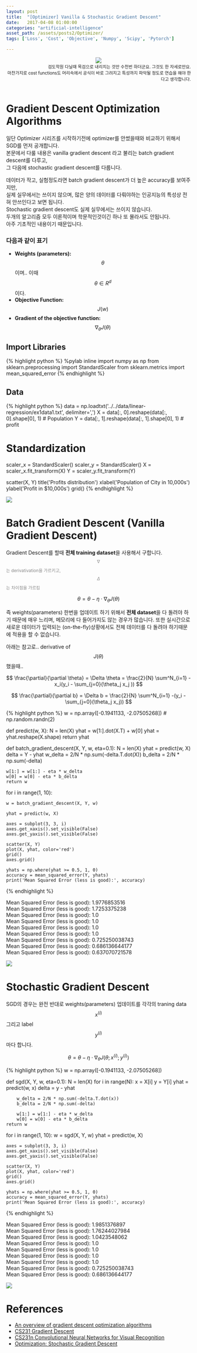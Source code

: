 ```yaml
---
layout: post
title:  "[Optimizer] Vanilla & Stochastic Gradient Descent"
date:   2017-04-08 01:00:00
categories: "artificial-intelligence"
asset_path: /assets/posts2/Optimizer/
tags: ['Loss', 'Cost', 'Objective', 'Numpy', 'Scipy', 'Pytorch']

---
```


<header>
    <img src="{{ page.asset_path }}sgd_skiing.jpg" class="img-responsive img-rounded img-fluid">
    <div style="text-align:right;"> 
    <small>검도학원 다닐때 목검으로 내리치는 것만 수천번 하더군요. 그것도 한 자세로만요. <br>
    마찬가지로 cost functions도 머리속에서 공식이 바로 그려지고 특성까지 파악될 정도로 연습을 해야 한다고 생각합니다.
    </small>
    </div>
</header>

# Gradient Descent Optimization Algorithms

일단 Optimizer 시리즈를 시작하기전에 optimizer를 안썼을때와 비교하기 위해서 SGD를 먼저 공개합니다.<br>
본문에서 다룰 내용은 vanilla gradient descent 라고 불리는 batch gradient descent를 다루고, <br>
그 다음에 stochastic gradient descent를 다룹니다.

데이터가 작고, 실험정도라면 batch gradient descent가 더 높은 accuracy를 보여주지만, <br>
실제 실무에서는 쓰이지 않으며, 많은 양의 데이터를 다뤄야하는 인공지능의 특성상 전혀 안쓰인다고 보면 됩니다. <br>
Stochastic gradient descent도 실제 실무에서는 쓰이지 않습니다.<br>
두개의 알고리즘 모두 이론적이며 학문적인것이긴 하나 또 몰라서도 안됩니다. <br>
아주 기초적인 내용이기 때문입니다.



### 다음과 같이 표기

* **Weights (parameters):** $$ \theta $$ 이며.. 이때 $$ \theta \in R^d $$  이다.
* **Objective Function:** $$ J(w) $$
* **Gradient of the objective function:** $$ \nabla_\theta J(\theta) $$

## Import Libraries

{% highlight python %}
%pylab inline
import numpy as np
from sklearn.preprocessing import StandardScaler
from sklearn.metrics import mean_squared_error
{% endhighlight %}

## Data

{% highlight python %}
data = np.loadtxt('../../data/linear-regression/ex1data1.txt', delimiter=',')
X = data[:, 0].reshape(data[:, 0].shape[0], 1) # Population
Y = data[:, 1].reshape(data[:, 1].shape[0], 1) # profit

# Standardization
scaler_x = StandardScaler()
scaler_y = StandardScaler()
X = scaler_x.fit_transform(X)
Y = scaler_y.fit_transform(Y)

scatter(X, Y)
title('Profits distribution')
xlabel('Population of City in 10,000s')
ylabel('Profit in $10,000s')
grid()
{% endhighlight %}

<img src="{{ page.asset_path }}sgd_population_city.png" class="img-responsive img-rounded img-fluid">


# Batch Gradient Descent (Vanilla Gradient Descent)

Gradient Descent를 할때 **전체 training dataset**을 사용해서 구합니다.<br>
<small style="color:#888888"> $$ \nabla $$ 는 derivativation을 가르키고, $$ \Delta $$ 는 차이점을 가르킴 </small>

$$ \theta = \theta - \eta \cdot \nabla_\theta J( \theta) $$

즉 weights(parameters) 한번을 업데이트 하기 위해서 **전체 dataset**을 다 돌려야 하기 때문에 매우 느리며, 메모리에 다 들어가지도 않는 경우가 많습니다. 또한 실시간으로 새로운 데이터가 입력되는 (on-the-fly)상황에서도 전체 데이터를 다 돌려야 하기때문에 적용을 할 수 없습니다.



아래는 참고로.. derivative of $$ J(\theta) $$ 했을때..

$$ \frac{\partial}{\partial \theta} = \Delta \theta =  \frac{2}{N} \sum^N_{i=1} -x_i(y_i - \sum_{j=0}(\theta_j x_j )) $$


$$ \frac{\partial}{\partial b} = \Delta b = \frac{2}{N} \sum^N_{i=1} -(y_i - \sum_{j=0}(\theta_j x_j)) $$


{% highlight python %}
w = np.array([-0.1941133,  -2.07505268]) # np.random.randn(2)

def predict(w, X):
    N = len(X)
    yhat = w[1:].dot(X.T) + w[0]
    yhat = yhat.reshape(X.shape)
    return yhat

def batch_gradient_descent(X, Y, w, eta=0.1):
    N = len(X)
    yhat = predict(w, X)
    delta =  Y - yhat
    w_delta = 2/N * np.sum(-delta.T.dot(X))
    b_delta = 2/N * np.sum(-delta)

    w[1:] = w[1:] - eta * w_delta
    w[0] = w[0] - eta * b_delta
    return w

for i in range(1, 10):

    w = batch_gradient_descent(X, Y, w)

    yhat = predict(w, X)

    axes = subplot(3, 3, i)
    axes.get_xaxis().set_visible(False)
    axes.get_yaxis().set_visible(False)

    scatter(X, Y)
    plot(X, yhat, color='red')
    grid()
    axes.grid()

    yhats = np.where(yhat >= 0.5, 1, 0)
    accuracy = mean_squared_error(Y, yhats)
    print('Mean Squared Error (less is good):', accuracy)
{% endhighlight %}

Mean Squared Error (less is good): 1.9776853516<br>
Mean Squared Error (less is good): 1.7253375238<br>
Mean Squared Error (less is good): 1.0<br>
Mean Squared Error (less is good): 1.0<br>
Mean Squared Error (less is good): 1.0<br>
Mean Squared Error (less is good): 1.0<br>
Mean Squared Error (less is good): 0.725250038743<br>
Mean Squared Error (less is good): 0.686136644177<br>
Mean Squared Error (less is good): 0.637070721578<br>

<img src="{{ page.asset_path }}sgd_batch_result.png" class="img-responsive img-rounded img-fluid">




# Stochastic Gradient Descent

SGD의 경우는 완전 반대로 weights(parameters) 업데이트를 각각의 traning data $$ x^{(i)} $$ 그리고 label $$ y^{(i)} $$마다 합니다.

$$ \theta = \theta - \eta \cdot \nabla_\theta J( \theta; x^{(i)}; y^{(i)}) $$

{% highlight python %}
w = np.array([-0.1941133,  -2.07505268])

def sgd(X, Y, w, eta=0.1):
    N = len(X)
    for i in range(N):
        x = X[i]
        y = Y[i]
        yhat = predict(w, x)
        delta = y - yhat

        w_delta = 2/N * np.sum(-delta.T.dot(x))
        b_delta = 2/N * np.sum(-delta)

        w[1:] = w[1:] - eta * w_delta
        w[0] = w[0] - eta * b_delta
    return w



for i in range(1, 10):
    w = sgd(X, Y, w)
    yhat = predict(w, X)

    axes = subplot(3, 3, i)
    axes.get_xaxis().set_visible(False)
    axes.get_yaxis().set_visible(False)

    scatter(X, Y)
    plot(X, yhat, color='red')
    grid()
    axes.grid()

    yhats = np.where(yhat >= 0.5, 1, 0)
    accuracy = mean_squared_error(Y, yhats)
    print('Mean Squared Error (less is good):', accuracy)
{% endhighlight %}

Mean Squared Error (less is good): 1.9851376897<br>
Mean Squared Error (less is good): 1.76244027984<br>
Mean Squared Error (less is good): 1.0423548062<br>
Mean Squared Error (less is good): 1.0<br>
Mean Squared Error (less is good): 1.0<br>
Mean Squared Error (less is good): 1.0<br>
Mean Squared Error (less is good): 1.0<br>
Mean Squared Error (less is good): 0.725250038743<br>
Mean Squared Error (less is good): 0.686136644177<br>


<img src="{{ page.asset_path }}sgd_result.png" class="img-responsive img-rounded img-fluid">

# References

* [An overview of gradient descent optimization algorithms](http://sebastianruder.com/optimizing-gradient-descent/index.html#adadelta)
* [CS231 Gradient Descent](http://cs231n.github.io/optimization-1/)
* [CS231n Convolutional Neural Networks for Visual Recognition](http://cs231n.github.io/neural-networks-3/)
* [Optimization: Stochastic Gradient Descent](http://ufldl.stanford.edu/tutorial/supervised/OptimizationStochasticGradientDescent/)